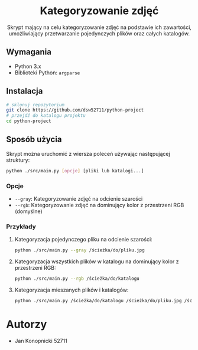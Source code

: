 <div align="center">
   <h1>Kategoryzowanie zdjęć</h1>
   <p>
      Skrypt mający na celu kategoryzowanie zdjęć na podstawie ich zawartości, umożliwiający przetwarzanie pojedynczych plików oraz całych katalogów.
   </p>
</div>

## Wymagania
- Python 3.x
- Biblioteki Python: `argparse`

## Instalacja
```sh
# sklonuj repozytorium
git clone https://github.com/dsw52711/python-project
# przejdź do katalogu projektu
cd python-project
```

## Sposób użycia
Skrypt można uruchomić z wiersza poleceń używając następującej struktury:
```sh
python ./src/main.py [opcje] [pliki lub katalogi...]
```

### Opcje
- `--gray`: Kategoryzowanie zdjęć na odcienie szarości
- `--rgb`: Kategoryzowanie zdjęć na dominujący kolor z przestrzeni RGB (domyślne)

### Przykłady
1. Kategoryzacja pojedynczego pliku na odcienie szarości:
   ```sh
   python ./src/main.py --gray /ścieżka/do/pliku.jpg
   ```
1. Kategoryzacja wszystkich plików w katalogu na dominujący kolor z przestrzeni RGB:
   ```sh
   python ./src/main.py --rgb /ścieżka/do/katalogu
   ```
1. Kategoryzacja mieszanych plików i katalogów:
   ```sh
   python ./src/main.py /ścieżka/do/katalogu /ścieżka/do/pliku.jpg /ścieżka/do/pliku.png
   ```

# Autorzy
- Jan Konopnicki 52711
